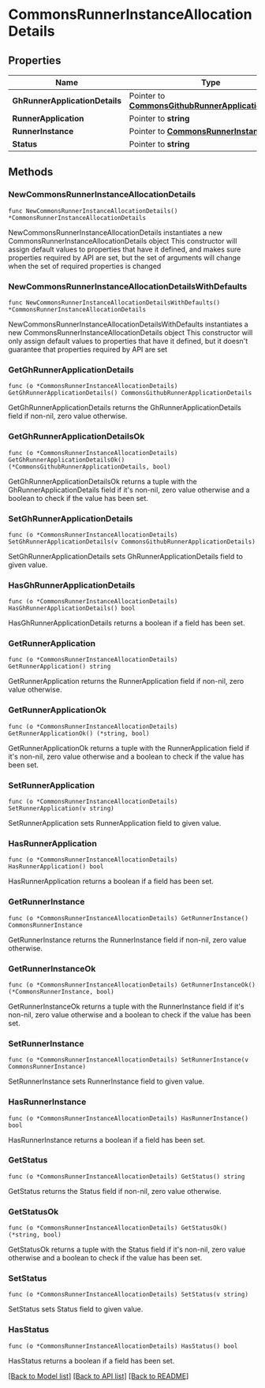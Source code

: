 # CommonsRunnerInstanceAllocationDetails

## Properties

Name | Type | Description | Notes
------------ | ------------- | ------------- | -------------
**GhRunnerApplicationDetails** | Pointer to [**CommonsGithubRunnerApplicationDetails**](CommonsGithubRunnerApplicationDetails.md) |  | [optional] 
**RunnerApplication** | Pointer to **string** |  | [optional] 
**RunnerInstance** | Pointer to [**CommonsRunnerInstance**](CommonsRunnerInstance.md) |  | [optional] 
**Status** | Pointer to **string** |  | [optional] 

## Methods

### NewCommonsRunnerInstanceAllocationDetails

`func NewCommonsRunnerInstanceAllocationDetails() *CommonsRunnerInstanceAllocationDetails`

NewCommonsRunnerInstanceAllocationDetails instantiates a new CommonsRunnerInstanceAllocationDetails object
This constructor will assign default values to properties that have it defined,
and makes sure properties required by API are set, but the set of arguments
will change when the set of required properties is changed

### NewCommonsRunnerInstanceAllocationDetailsWithDefaults

`func NewCommonsRunnerInstanceAllocationDetailsWithDefaults() *CommonsRunnerInstanceAllocationDetails`

NewCommonsRunnerInstanceAllocationDetailsWithDefaults instantiates a new CommonsRunnerInstanceAllocationDetails object
This constructor will only assign default values to properties that have it defined,
but it doesn't guarantee that properties required by API are set

### GetGhRunnerApplicationDetails

`func (o *CommonsRunnerInstanceAllocationDetails) GetGhRunnerApplicationDetails() CommonsGithubRunnerApplicationDetails`

GetGhRunnerApplicationDetails returns the GhRunnerApplicationDetails field if non-nil, zero value otherwise.

### GetGhRunnerApplicationDetailsOk

`func (o *CommonsRunnerInstanceAllocationDetails) GetGhRunnerApplicationDetailsOk() (*CommonsGithubRunnerApplicationDetails, bool)`

GetGhRunnerApplicationDetailsOk returns a tuple with the GhRunnerApplicationDetails field if it's non-nil, zero value otherwise
and a boolean to check if the value has been set.

### SetGhRunnerApplicationDetails

`func (o *CommonsRunnerInstanceAllocationDetails) SetGhRunnerApplicationDetails(v CommonsGithubRunnerApplicationDetails)`

SetGhRunnerApplicationDetails sets GhRunnerApplicationDetails field to given value.

### HasGhRunnerApplicationDetails

`func (o *CommonsRunnerInstanceAllocationDetails) HasGhRunnerApplicationDetails() bool`

HasGhRunnerApplicationDetails returns a boolean if a field has been set.

### GetRunnerApplication

`func (o *CommonsRunnerInstanceAllocationDetails) GetRunnerApplication() string`

GetRunnerApplication returns the RunnerApplication field if non-nil, zero value otherwise.

### GetRunnerApplicationOk

`func (o *CommonsRunnerInstanceAllocationDetails) GetRunnerApplicationOk() (*string, bool)`

GetRunnerApplicationOk returns a tuple with the RunnerApplication field if it's non-nil, zero value otherwise
and a boolean to check if the value has been set.

### SetRunnerApplication

`func (o *CommonsRunnerInstanceAllocationDetails) SetRunnerApplication(v string)`

SetRunnerApplication sets RunnerApplication field to given value.

### HasRunnerApplication

`func (o *CommonsRunnerInstanceAllocationDetails) HasRunnerApplication() bool`

HasRunnerApplication returns a boolean if a field has been set.

### GetRunnerInstance

`func (o *CommonsRunnerInstanceAllocationDetails) GetRunnerInstance() CommonsRunnerInstance`

GetRunnerInstance returns the RunnerInstance field if non-nil, zero value otherwise.

### GetRunnerInstanceOk

`func (o *CommonsRunnerInstanceAllocationDetails) GetRunnerInstanceOk() (*CommonsRunnerInstance, bool)`

GetRunnerInstanceOk returns a tuple with the RunnerInstance field if it's non-nil, zero value otherwise
and a boolean to check if the value has been set.

### SetRunnerInstance

`func (o *CommonsRunnerInstanceAllocationDetails) SetRunnerInstance(v CommonsRunnerInstance)`

SetRunnerInstance sets RunnerInstance field to given value.

### HasRunnerInstance

`func (o *CommonsRunnerInstanceAllocationDetails) HasRunnerInstance() bool`

HasRunnerInstance returns a boolean if a field has been set.

### GetStatus

`func (o *CommonsRunnerInstanceAllocationDetails) GetStatus() string`

GetStatus returns the Status field if non-nil, zero value otherwise.

### GetStatusOk

`func (o *CommonsRunnerInstanceAllocationDetails) GetStatusOk() (*string, bool)`

GetStatusOk returns a tuple with the Status field if it's non-nil, zero value otherwise
and a boolean to check if the value has been set.

### SetStatus

`func (o *CommonsRunnerInstanceAllocationDetails) SetStatus(v string)`

SetStatus sets Status field to given value.

### HasStatus

`func (o *CommonsRunnerInstanceAllocationDetails) HasStatus() bool`

HasStatus returns a boolean if a field has been set.


[[Back to Model list]](../README.md#documentation-for-models) [[Back to API list]](../README.md#documentation-for-api-endpoints) [[Back to README]](../README.md)


